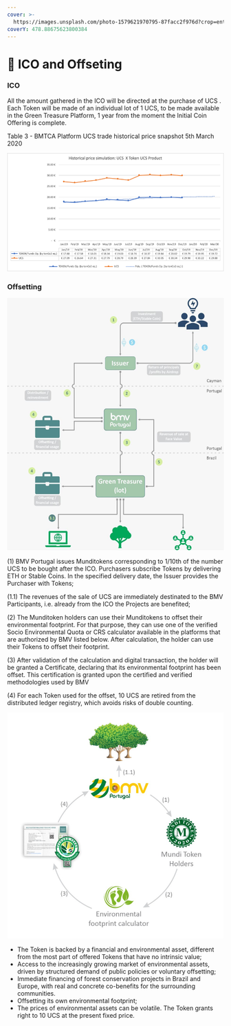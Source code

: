 ```yaml
---
cover: >-
  https://images.unsplash.com/photo-1579621970795-87facc2f976d?crop=entropy&cs=tinysrgb&fm=jpg&ixid=MnwxOTcwMjR8MHwxfHNlYXJjaHwxfHxjb2lufGVufDB8fHx8MTY1NjkxNjk3NQ&ixlib=rb-1.2.1&q=80
coverY: 478.88675623800384
---
```


# 📣 ICO and Offseting

### ICO <a href="#_toc39513924" id="_toc39513924"></a>

All the amount gathered in the ICO will be directed at the purchase of UCS . Each Token will be made of an individual lot of 1 UCS, to be made available in the Green Treasure Platform, 1 year from the moment the Initial Coin Offering is complete.

Table 3 - BMTCA Platform UCS trade historical price snapshot 5th March 2020

![](<../.gitbook/assets/image (16).png>)

### Offsetting

![](<../.gitbook/assets/image (18).png>)

(1) BMV Portugal issues Munditokens corresponding to 1/10th of the number UCS to be bought after the ICO. Purchasers subscribe Tokens by delivering ETH or Stable Coins. In the specified delivery date, the Issuer provides the Purchaser with Tokens;

(1.1) The revenues of the sale of UCS are immediately destinated to the BMV Participants, i.e. already from the ICO the Projects are benefited;

(2) The Munditoken holders can use their Munditokens to offset their environmental footprint. For that purpose, they can use one of the verified Socio Environmental Quota or CRS calculator available in the platforms that are authorized by BMV listed below. After calculation, the holder can use their Tokens to offset their footprint.

(3) After validation of the calculation and digital transaction, the holder will be granted a Certificate, declaring that its environmental footprint has been offset. This certification is granted upon the certified and verified methodologies used by BMV

(4) For each Token used for the offset, 10 UCS are retired from the distributed ledger registry, which avoids risks of double counting.

![](<../.gitbook/assets/image (14).png>)

* The Token is backed by a financial and environmental asset, different from the most part of offered Tokens that have no intrinsic value;
* Access to the increasingly growing market of environmental assets, driven by structured demand of public policies or voluntary offsetting;
* Immediate financing of forest conservation projects in Brazil and Europe, with real and concrete co-benefits for the surrounding communities.
* Offsetting its own environmental footprint;
* The prices of environmental assets can be volatile. The Token grants right to 10 UCS at the present fixed price.
